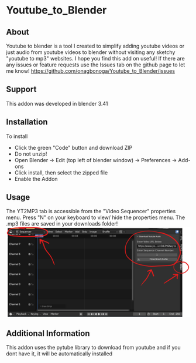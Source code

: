 # Youtube_to_Blender
## About 
Youtube to blender is a tool I created to simplify adding youtube videos or just audio from youtube videos to blender without visiting any sketchy "youtube to mp3" websites. 
I hope you find this add on useful! If there are any issues or feature requests use the Issues tab on the github page to let me know! https://github.com/onagbonoga/Youtube_to_Blender/issues 

## Support
This addon was developed in blender 3.41

## Installation
To install
- Click the green "Code" button and download ZIP
- Do not unzip!
- Open Blender -> Edit (top left of blender window) -> Preferences -> Add-ons   
- Click install, then select the zipped file
- Enable the Addon

## Usage
The YT2MP3 tab is accessible from the "Video Sequencer" properties menu. Press "N" on your keyboard to view/ hide the properties menu.
The .mp3 files are saved in your downloads folder!
![usage](https://github.com/onagbonoga/Youtube_to_Blender/blob/main/img1.png)

## Additional Information
This addon uses the pytube library to download from youtube and if you dont have it, it will be automatically installed


